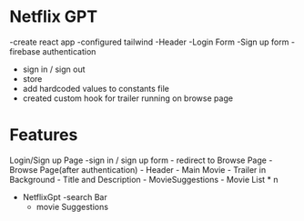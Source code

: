 # Netflix GPT 

-create react app
-configured tailwind
-Header
-Login Form
-Sign up form
-firebase authentication
- sign in / sign out
- store
- add hardcoded values to constants file
- created custom hook for trailer running on browse page
# Features
Login/Sign up Page
    -sign in  / sign up form
    - redirect to Browse Page
-Browse Page(after authentication)
    - Header
    - Main Movie
        - Trailer in Background
        - Title and Description
        - MovieSuggestions
            - Movie List * n

- NetflixGpt 
    -search Bar
    - movie Suggestions
